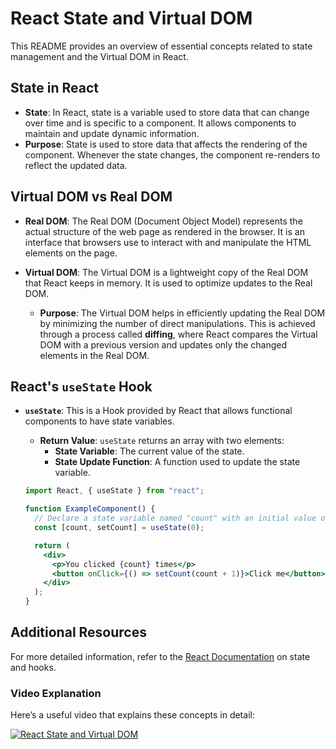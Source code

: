 # React State and Virtual DOM

This README provides an overview of essential concepts related to state management and the Virtual DOM in React.

## State in React

- **State**: In React, state is a variable used to store data that can change over time and is specific to a component. It allows components to maintain and update dynamic information.
- **Purpose**: State is used to store data that affects the rendering of the component. Whenever the state changes, the component re-renders to reflect the updated data.

## Virtual DOM vs Real DOM

- **Real DOM**: The Real DOM (Document Object Model) represents the actual structure of the web page as rendered in the browser. It is an interface that browsers use to interact with and manipulate the HTML elements on the page.
- **Virtual DOM**: The Virtual DOM is a lightweight copy of the Real DOM that React keeps in memory. It is used to optimize updates to the Real DOM.

  - **Purpose**: The Virtual DOM helps in efficiently updating the Real DOM by minimizing the number of direct manipulations. This is achieved through a process called **diffing**, where React compares the Virtual DOM with a previous version and updates only the changed elements in the Real DOM.

## React's `useState` Hook

- **`useState`**: This is a Hook provided by React that allows functional components to have state variables.

  - **Return Value**: `useState` returns an array with two elements:
    - **State Variable**: The current value of the state.
    - **State Update Function**: A function used to update the state variable.

  ```jsx
  import React, { useState } from "react";

  function ExampleComponent() {
    // Declare a state variable named "count" with an initial value of 0
    const [count, setCount] = useState(0);

    return (
      <div>
        <p>You clicked {count} times</p>
        <button onClick={() => setCount(count + 1)}>Click me</button>
      </div>
    );
  }
  ```


## Additional Resources

For more detailed information, refer to the [React Documentation](https://reactjs.org/docs/hooks-state.html) on state and hooks.

### Video Explanation

Here’s a useful video that explains these concepts in detail:

[![React State and Virtual DOM](https://img.youtube.com/vi/za2FZ8QCE18/maxresdefault.jpg)](https://www.youtube.com/watch?v=za2FZ8QCE18)
